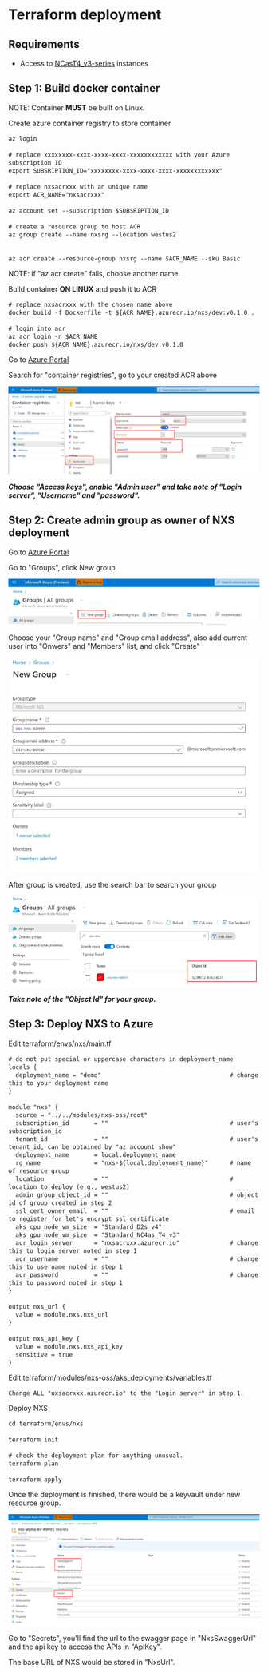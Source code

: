 # Terraform deployment

## Requirements
- Access to [NCasT4_v3-series](https://docs.microsoft.com/en-us/azure/virtual-machines/nct4-v3-series) instances 

## Step 1: Build docker container

NOTE: Container **MUST** be built on Linux.

Create azure container registry to store container
```
az login

# replace xxxxxxxx-xxxx-xxxx-xxxx-xxxxxxxxxxxx with your Azure subscription ID
export SUBSRIPTION_ID="xxxxxxxx-xxxx-xxxx-xxxx-xxxxxxxxxxxx"

# replace nxsacrxxx with an unique name
export ACR_NAME="nxsacrxxx"

az account set --subscription $SUBSRIPTION_ID

# create a resource group to host ACR
az group create --name nxsrg --location westus2


az acr create --resource-group nxsrg --name $ACR_NAME --sku Basic
```

NOTE: if "az acr create" fails, choose another name.

Build container **ON LINUX** and push it to ACR
```
# replace nxsacrxxx with the chosen name above
docker build -f Dockerfile -t ${ACR_NAME}.azurecr.io/nxs/dev:v0.1.0 .

# login into acr
az acr login -n $ACR_NAME
docker push ${ACR_NAME}.azurecr.io/nxs/dev:v0.1.0
```
Go to [Azure Portal](https://ms.portal.azure.com/)

Search for "container registries", go to your created ACR above

![Alt text](images/0.jpg "ACR")

***Choose "Access keys", enable "Admin user" and take note of "Login server", "Username" and "password".***

## Step 2: Create admin group as owner of NXS deployment
Go to [Azure Portal](https://ms.portal.azure.com/)

Go to "Groups", click New group

![Alt text](images/1.jpg "Group")

Choose your "Group name" and "Group email address", also add current user into "Onwers" and "Members" list, and click "Create"

![Alt text](images/2.jpg "New group")

After group is created, use the search bar to search your group

![Alt text](images/3.jpg "Search group info")

***Take note of the "Object Id" for your group.***

## Step 3: Deploy NXS to Azure

Edit terraform/envs/nxs/main.tf
```
# do not put special or uppercase characters in deployment_name
locals {
  deployment_name = "demo"                                    # change this to your deployment name
}

module "nxs" {
  source = "../../modules/nxs-oss/root"  
  subscription_id       = ""                                  # user's subscription_id
  tenant_id             = ""                                  # user's tenant_id, can be obtained by "az account show"
  deployment_name       = local.deployment_name
  rg_name               = "nxs-${local.deployment_name}"      # name of resource group
  location              = ""                                  # location to deploy (e.g., westus2)
  admin_group_object_id = ""                                  # object id of group created in step 2
  ssl_cert_owner_email  = ""                                  # email to register for let's encrypt ssl certificate
  aks_cpu_node_vm_size  = "Standard_D2s_v4"
  aks_gpu_node_vm_size  = "Standard_NC4as_T4_v3"
  acr_login_server      = "nxsacrxxx.azurecr.io"              # change this to login server noted in step 1
  acr_username          = ""                                  # change this to username noted in step 1
  acr_password          = ""                                  # change this to password noted in step 1
}

output nxs_url {
  value = module.nxs.nxs_url
}

output nxs_api_key {
  value = module.nxs.nxs_api_key
  sensitive = true
}
```

Edit terraform/modules/nxs-oss/aks_deployments/variables.tf
```
Change ALL "nxsacrxxx.azurecr.io" to the "Login server" in step 1. 
```

Deploy NXS
```
cd terraform/envs/nxs

terraform init

# check the deployment plan for anything unusual.
terraform plan

terraform apply
```

Once the deployment is finished, there would be a keyvault under new resource group. 

![Alt text](images/4.jpg "Keyvault")

Go to "Secrets", you'll find the url to the swagger page in "NxsSwaggerUrl" and the api key to access the APIs in "ApiKey".

The base URL of NXS would be stored in "NxsUrl".